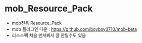 # mob_Resource_Pack
- mob전용 Resource_Pack
- mob 플러그인 다운 : https://github.com/boyboy0710/mob-beta
- 리소스팩 처음 만져봐서 잘 안될수도 있음
